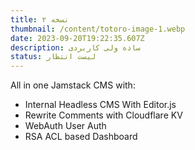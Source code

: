 ```yaml
---
title: نسخه ۲
thumbnail: /content/totoro-image-1.webp
date: 2023-09-20T19:22:35.607Z
description: ساده ولی کاربردی
status: لیست انتظار
---
```


<div class="ltr">

All in one Jamstack CMS with:

- Internal Headless CMS With Editor.js
- Rewrite Comments with Cloudflare KV
- WebAuth User Auth
- RSA ACL based Dashboard

</div>
